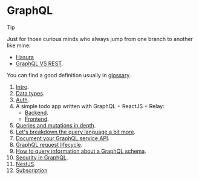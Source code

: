 # GraphQL

> [!TIP]
>
> Just for those curious minds who always jump from one branch to another like mine:
>
> - [Hasura](./docs/hasura.md)
> - [GraphQL VS REST](https://www.apollographql.com/blog/graphql-vs-rest).

You can find a good definition usually in [glossary](./docs/glossary.md).

1. [Intro](./docs/intro.md).
2. [Data types](./docs/data-types.md).
3. [Auth](./docs/auth.md).
4. A simple todo app written with GraphQL + ReactJS + Relay:
   - [Backend](./apps/todo-backend/README.md).
   - [Frontend]().
5. [Queries and mutations in depth](./docs/queries-and-mutations.md).
6. [Let's breakdown the query language a bit more](./docs/graphql-query-language-breakdown.md).
7. [Document your GraphQL service API](./docs/documentation.md).
8. [GraphQL request lifecycle](./docs/graphql-req-lifecycle.md).
9. [How to query information about a GraphQL schema](./docs/introspection.md).
10. [Security in GraphQL](./docs/security.md).
11. [NestJS](./docs/nestjs.md).
12. [Subscription](./docs/subscription.md)
